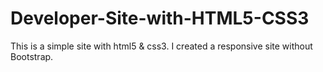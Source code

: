 # Developer-Site-with-HTML5-CSS3
This is a simple site with html5 & css3. I created a responsive site without Bootstrap.
